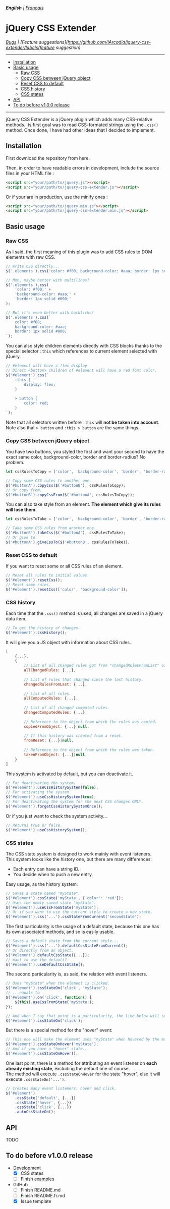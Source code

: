 _**English** | [Français](README.fr.md)_

# jQuery CSS Extender

_[Bugs](https://github.com/iArcadia/jquery-css-extender/labels/bug) | [Feature suggestions](https://github.com/iArcadia/jquery-css-extender/labels/feature suggestion)_

---

- [Installation](#installation)
- [Basic usage](#basic-usage)
   - [Raw CSS](#raw-css)
   - [Copy CSS between jQuery object](#copy-css-between-jquery-object)
   - [Reset CSS to default](#reset-css-to-default)
   - [CSS history](#css-history)
   - [CSS states](#css-states)
- [API](#api)
- [To do before v1.0.0 release](#to-do-before-v100-release)

---

jQuery CSS Extender is a jQuery plugin which adds many CSS-relative methods. Its first goal was to read CSS-formated strings using the `.css()` method. Once done, I have had other ideas that I decided to implement.

## Installation

First download the repository from here.

Then, in order to have readable errors in development, include the source files in your HTML file :

```html
<script src="your/path/to/jquery.js"></script>
<script src="your/path/to/jquery-css-extender.js"></script>
```

Or if your are in production, use the minify ones :

```html
<script src="your/path/to/jquery.min.js"></script>
<script src="your/path/to/jquery-css-extender.min.js"></script>
```

## Basic usage

### Raw CSS

As I said, the first meaning of this plugin was to add CSS rules to DOM elements with raw CSS.

```javascript
// Write CSS directly...
$('.elements').css('color: #f00; background-color: #aaa; border: 1px solid #000;');

// Mmh, maybe better with multilines?
$('.elements').css(
    'color: #f00;' +
    'background-color: #aaa;' +
    'border: 1px solid #000;'
);

// But it's even better with backticks!
$('.elements').css(`
    color: #f00;
    background-color: #aaa;
    border: 1px solid #000;
`);
```

You can also style children elements directly with CSS blocks thanks to the special selector `:this` which references to current element selected with jQuery.

```javascript
// #element will have a flex display.
// Direct <button> children of #element will have a red font color.
$('#element').css(`
    :this {
        display: flex;
    }
    
    > button {
        color: red;
    }
`);
```

Note that all selectors written before `:this` will **not be taken into account**.  
Note also that `> button` and `:this > button` are the same things.

### Copy CSS between jQuery object

You have two buttons, you styled the first and want your second to have the exact same color, background-color, border and border-radius? No problem.

```javascript
let cssRulesToCopy = ['color', 'background-color', 'border', 'border-radius'];

// Copy some CSS rules to another one.
$('#buttonA').copyCss($('#buttonB'), cssRulesToCopy);
// Or copy from.
$('#buttonB').copyCssFrom($('#buttonA', cssRulesToCopy));
```

You can also take style from an element. **The element which give its rules will lose them.**

```javascript
let cssRulesToTake = ['color', 'background-color', 'border', 'border-radius'];

// Take some CSS rules from another one.
$('#buttonB').takeCss($('#buttonA'), cssRulesToTake);
// Or give to.
$('#buttonA').giveCssTo($('#buttonB', cssRulesToTake));
```

### Reset CSS to default

If you want to reset some or all CSS rules of an element.

```javascript
// Reset all rules to initial values.
$('#element').resetCss();
// Reset some rules.
$('#element').resetCss(['color', 'background-color']);
```

### CSS history

Each time that the `.css()` method is used, all changes are saved in a jQuery data item.

```javascript
// To get the history of changes.
$('#element').cssHistory();
```

It will give you a JS object with information about CSS rules.

```javascript
[
    {...},
    {
        // List of all changed rules got from "changedRulesFromLast" of all the history.
        allChangedRules: {...},
        
        // List of rules that changed since the last history.
        changedRulesFromLast: {...},
        
        // List of all rules.
        allComputedRules: {...},
        
        // List of all changed computed rules.
        changedComputedRules: {...},
        
        // Reference to the object from which the rules was copied.
        copiedFromObject: {...}|null,
        
        // If this history was created from a reset.
        fromReset: {...}|null,
        
        // Reference to the object from which the rules was taken.
        takenFromObject: {...}|null,
    }
]
```

This system is activated by default, but you can deactivate it.

```javascript
// For deactivating the system.
$('#element').useCssHistorySystem(false);
// For activating the system.
$('#element').useCssHistorySystem(true);
// For deactivating the system for the next CSS changes ONLY.
$('#element').forgetCssHistorySystemOnce();
```

Or if you just want to check the system activity...

```javascript
// Returns true or false.
$('#element').useCssHistorySystem();
```

### CSS states

The CSS state system is designed to work mainly with event listeners.  
This system looks like the history one, but there are many differences:

- Each entry can have a string ID.
- You decide when to push a new entry.

Easy usage, as the history system:

```javascript
// Saves a state named "myState".
$('#element').cssState('myState', {'color': 'red'});
// Uses the newly saved state "myState".
$('#element').useCssFromState('myState');
// Or if you want to use the current style to create a new state.
$('#element').css('...').cssStateFromCurrent('secondState');
```

The first particularity is the usage of a default state, because this one has its own associated methods, and so is easily usable.

```javascript
// Saves a default state from the current style...
$('#element').css('...').defaultCssStateFromCurrent();
// Or directly from an object.
$('#element').defaultCssState({...});
// Want to use the default?
$('#element').useDefaultCssState();
```

The second particularity is, as said, the relation with event listeners.

```javascript
// Uses "myState" when the element is clicked.
$('#element').cssStateOn('click', 'myState');
// ...equals to
$('#element').on('click', function() {
    $(this).useCssFromState('myState');
});

// And when I say that point is a particularity, the line below will search for a state named "click".
$('#element').cssStateOn('click');
```

But there is a special method for the "hover" event:

```javascript
// This one will make the element uses "myState" when hovered by the mouse, but will use back the default state when the mouse will leave!
$('#element').cssStateOnHover('myState');
// And if you have a "hover" state...
$('#element').cssStateOnHover();
```

One last point, there is a method for attributing an event listener on **each already existing state**, excluding the default one of course.  
The method will execute `.cssStateOnHover` for the state "hover", else it will execute `.cssStateOn('...')`.

```javascript
// Creates many event listeners: hover and click.
$('#element')
    .cssState('default', {...})
    .cssState('hover', {...})
    .cssState('click', {...})
    .autoCssStateOn();
```

## API

TODO

## To do before v1.0.0 release

- Development
   - [x] CSS states
   - [ ] Finish examples
- GitHub
   - [ ] Finish README.md
   - [ ] Finish README.fr.md
   - [x] Issue template

